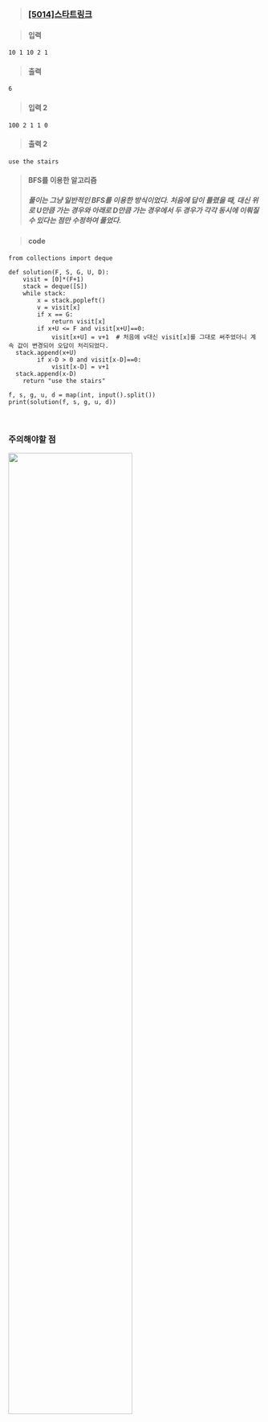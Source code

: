 > ### [[5014]스타트링크](https://www.acmicpc.net/problem/5014)

> #### 입력
	10 1 10 2 1
> #### 출력
	6
> #### 입력 2
	100 2 1 1 0	
> #### 출력 2
	use the stairs

> #### BFS를 이용한 알고리즘
> ##### 풀이는 그냥 일반적인 BFS를 이용한 방식이었다. 처음에 답이 틀렸을 때, 대신 위로 U만큼 가는 경우와 아래로 D만큼 가는 경우에서 두 경우가 각각 동시에 이뤄질 수 있다는 점만 수정하여 풀었다.

> #### code 
	from collections import deque  
  
	def solution(F, S, G, U, D):  
	    visit = [0]*(F+1)  
	    stack = deque([S])  
	    while stack:  
	        x = stack.popleft()  
	        v = visit[x]  
	        if x == G:  
	            return visit[x]  
	        if x+U <= F and visit[x+U]==0:  
	            visit[x+U] = v+1  # 처음에 v대신 visit[x]를 그대로 써주었더니 계속 값이 변경되어 오답이 처리되었다.
	  stack.append(x+U)  
	        if x-D > 0 and visit[x-D]==0:  
	            visit[x-D] = v+1  
	  stack.append(x-D)  
	    return "use the stairs"  
	  
	f, s, g, u, d = map(int, input().split())  
	print(solution(f, s, g, u, d))

<br>

### 주의해야할 점<br>

<image src='https://lh3.googleusercontent.com/8GHGS7_4cVuvjCD4800fk3bmrcz99dgrVCSBhlyrua__qZvvA_K0FbtHbxUJvog6PlbUDWGTk9iuNyWkzq7Gr-XrIsXFgOHvKZb7xofQ6VKZtEUdqp9W1H7JgeMr2FZMFCUo1iBo' width='70%'>